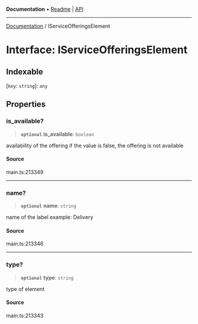 **Documentation** • [Readme](../README.md) \| [API](../globals.md)

***

[Documentation](../README.md) / IServiceOfferingsElement

# Interface: IServiceOfferingsElement

## Indexable

 \[`key`: `string`\]: `any`

## Properties

### is\_available?

> **`optional`** **is\_available**: `boolean`

availability of the offering
if the value is false, the offering is not available

#### Source

main.ts:213349

***

### name?

> **`optional`** **name**: `string`

name of the label
example: Delivery

#### Source

main.ts:213346

***

### type?

> **`optional`** **type**: `string`

type of element

#### Source

main.ts:213343
